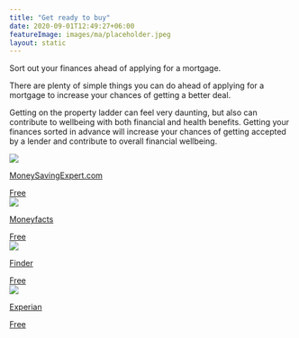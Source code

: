 ```yaml
---
title: "Get ready to buy"
date: 2020-09-01T12:49:27+06:00
featureImage: images/ma/placeholder.jpeg
layout: static
---
```


Sort out your finances ahead of applying for a mortgage.

There are plenty of simple things you can do ahead of applying for a mortgage to increase your chances of getting a better deal.

Getting on the property ladder can feel very daunting, but also can contribute to wellbeing with both financial and health benefits. Getting your finances sorted in advance will increase your chances of getting accepted by a lender and contribute to overall financial wellbeing.

<a class="ma-link" href="https://www.moneysavingexpert.com/mortgages/boost-mortgage-chances/"><div class="ma-card"><div class="ma-icon"><img src ="/images/icon-check.png"/></div><div class="ma-name"><p>MoneySavingExpert.com</p></div><div class="ma-paid-text"><span>Free </span></div></div></a><a class="ma-link" href="https://moneyfactscompare.co.uk/mortgages/guides/how-can-i-increase-my-chances-of-getting-a-mortgage/"><div class="ma-card"><div class="ma-icon"><img src ="/images/icon-check.png"/></div><div class="ma-name"><p>Moneyfacts</p></div><div class="ma-paid-text"><span>Free </span></div></div></a><a class="ma-link" href="https://www.finder.com/uk/mortgages/mortgage-brokers"><div class="ma-card"><div class="ma-icon"><img src ="/images/icon-check.png"/></div><div class="ma-name"><p>Finder</p></div><div class="ma-paid-text"><span>Free</span></div></div></a><a class="ma-link" href="https://www.experian.co.uk/consumer/experian-credit-score.html"><div class="ma-card"><div class="ma-icon"><img src ="/images/icon-check.png"/></div><div class="ma-name"><p>Experian</p></div><div class="ma-paid-text"><span>Free</span></div></div></a>  

<br/><br/>






